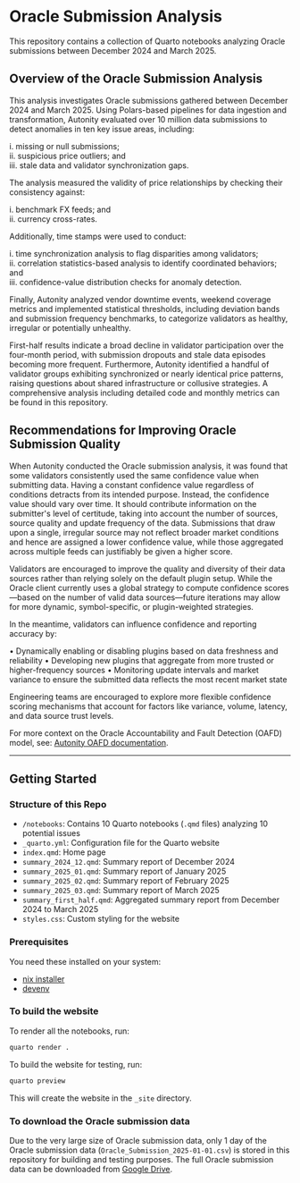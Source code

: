 # Oracle Submission Analysis

This repository contains a collection of Quarto notebooks analyzing Oracle submissions between December 2024 and March 2025.

## Overview of the Oracle Submission Analysis

This analysis investigates Oracle submissions gathered between December 2024 and March 2025. Using Polars-based pipelines for data ingestion and transformation, Autonity evaluated over 10 million data submissions to detect anomalies in ten key issue areas, including:

i. missing or null submissions;  
ii. suspicious price outliers; and  
iii. stale data and validator synchronization gaps.

The analysis measured the validity of price relationships by checking their consistency against:

i. benchmark FX feeds; and  
ii. currency cross-rates. 

Additionally, time stamps were used to conduct:

i. time synchronization analysis to flag disparities among validators;  
ii. correlation statistics-based analysis to identify coordinated behaviors; and  
iii. confidence-value distribution checks for anomaly detection. 

Finally, Autonity analyzed vendor downtime events, weekend coverage metrics and implemented statistical thresholds, including deviation bands and submission frequency benchmarks, to categorize validators as healthy, irregular or potentially unhealthy.

First-half results indicate a broad decline in validator participation over the four-month period, with submission dropouts and stale data episodes becoming more frequent. Furthermore, Autonity identified a handful of validator groups exhibiting synchronized or nearly identical price patterns, raising questions about shared infrastructure or collusive strategies. A comprehensive analysis including detailed code and monthly metrics can be found in this repository.

## Recommendations for Improving Oracle Submission Quality

When Autonity conducted the Oracle submission analysis, it was found that some validators consistently used the same confidence value when submitting data. Having a constant confidence value regardless of conditions detracts from its intended purpose. Instead, the confidence value should vary over time. It should contribute information on the submitter's level of certitude, taking into account the number of sources, source quality and update frequency of the data. Submissions that draw upon a single, irregular source may not reflect broader market conditions and hence are assigned a lower confidence value, while those aggregated across multiple feeds can justifiably be given a higher score.

Validators are encouraged to improve the quality and diversity of their data sources rather than relying solely on the default plugin setup. While the Oracle client currently uses a global strategy to compute confidence scores—based on the number of valid data sources—future iterations may allow for more dynamic, symbol-specific, or plugin-weighted strategies.

In the meantime, validators can influence confidence and reporting accuracy by:

•	Dynamically enabling or disabling plugins based on data freshness and reliability
•	Developing new plugins that aggregate from more trusted or higher-frequency sources
•	Monitoring update intervals and market variance to ensure the submitted data reflects the most recent market state

Engineering teams are encouraged to explore more flexible confidence scoring mechanisms that account for factors like variance, volume, latency, and data source trust levels.

For more context on the Oracle Accountability and Fault Detection (OAFD) model, see: [Autonity OAFD documentation](https://docs.autonity.org/concepts/oafd/#confidence-score).

---

## Getting Started

### Structure of this Repo

- `/notebooks`: Contains 10 Quarto notebooks (`.qmd` files) analyzing 10 potential issues
- `_quarto.yml`: Configuration file for the Quarto website
- `index.qmd`: Home page
- `summary_2024_12.qmd`: Summary report of December 2024
- `summary_2025_01.qmd`: Summary report of January 2025
- `summary_2025_02.qmd`: Summary report of February 2025
- `summary_2025_03.qmd`: Summary report of March 2025
- `summary_first_half.qmd`: Aggregated summary report from December 2024 to March 2025
- `styles.css`: Custom styling for the website

### Prerequisites

You need these installed on your system:

- [nix installer](https://zero-to-nix.com/concepts/nix-installer)
- [devenv](https://devenv.sh/getting-started/)

### To build the website

To render all the notebooks, run:

```bash
quarto render .
```

To build the website for testing, run:

```bash
quarto preview
```

This will create the website in the `_site` directory.

### To download the Oracle submission data

Due to the very large size of Oracle submission data, only 1 day of the Oracle submission data (`Oracle_Submission_2025-01-01.csv`) is stored in this repository for building and testing purposes. The full Oracle submission data can be downloaded from [Google Drive](https://drive.google.com/drive/folders/1LIrAskzusoipLoftltbSoaLEM8E9-wK9).
